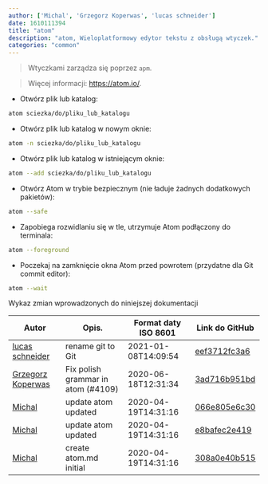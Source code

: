```yaml
---
author: ['Michal', 'Grzegorz Koperwas', 'lucas schneider']
date: 1610111394
title: "atom"
description: "atom, Wieloplatformowy edytor tekstu z obsługą wtyczek."
categories: "common"
---
```

> Wtyczkami zarządza się poprzez `apm`.

> Więcej informacji: <https://atom.io/>.

- Otwórz plik lub katalog:

```bash
atom sciezka/do/pliku_lub_katalogu
```

- Otwórz plik lub katalog w nowym oknie:

```bash
atom -n sciezka/do/pliku_lub_katalogu
```

- Otwórz plik lub katalog w istniejącym oknie:

```bash
atom --add sciezka/do/pliku_lub_katalogu
```

- Otwórz Atom w trybie bezpiecznym (nie ładuje żadnych dodatkowych pakietów):

```bash
atom --safe
```

- Zapobiega rozwidlaniu się w tle, utrzymuje Atom podłączony do terminala:

```bash
atom --foreground
```

- Poczekaj na zamknięcie okna Atom przed powrotem (przydatne dla Git commit editor):

```bash
atom --wait
```
Wykaz zmian wprowadzonych do niniejszej dokumentacji


Autor | Opis. | Format daty ISO 8601 | Link do GitHub
------|-----|-----|-----
[lucas schneider](mailto:casdpa@gmail.com) | rename git to Git | 2021-01-08T14:09:54 | [eef3712fc3a6](https://github.com/tldr-pages/tldr/commit/eef3712fc3a6a3774384b2e4ed934583c8349d75)
[Grzegorz Koperwas](mailto:grzes869@gmail.com) | Fix polish grammar in atom (#4109) | 2020-06-18T12:31:34 | [3ad716b951bd](https://github.com/tldr-pages/tldr/commit/3ad716b951bdfa39d50364d3b0b55e56fdaa66dd)
[Michal](mailto:mich.biesiada@gmail.com) | update atom updated | 2020-04-19T14:31:16 | [066e805e6c30](https://github.com/tldr-pages/tldr/commit/066e805e6c3032e56598dc343bebc1a69c92c3a9)
[Michal](mailto:mich.biesiada@gmail.com) | update atom updated | 2020-04-19T14:31:16 | [e8bafec2e419](https://github.com/tldr-pages/tldr/commit/e8bafec2e4198b58755b0fb7f7079bb32b49c038)
[Michal](mailto:mich.biesiada@gmail.com) | create atom.md initial | 2020-04-19T14:31:16 | [308a0e40b515](https://github.com/tldr-pages/tldr/commit/308a0e40b51539601d677e73278b32e4d1fb860f)

